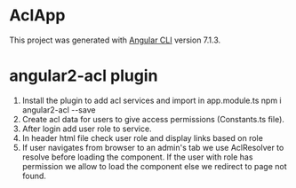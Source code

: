 # AclApp

This project was generated with [Angular CLI](https://github.com/angular/angular-cli) version 7.1.3.

# angular2-acl plugin
1. Install the plugin to add acl services and import in app.module.ts
  npm i angular2-acl --save
2. Create acl data for users to give access permissions (Constants.ts file).
3. After login add user role to service.
4. In header html file check user role and display links based on role
5. If user navigates from browser to an admin's tab we use AclResolver to resolve before loading the component. If the user with role has permission we allow to load the component else we redirect to page not found.


